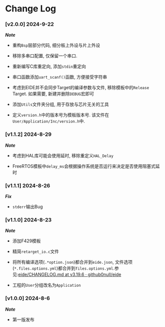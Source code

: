 # Change Log

### [v2.0.0] 2024-9-22

***Note***

- 重构`Bsp`层部分代码, 细分板上外设与片上外设

- 移除多串口配置, 仅保留一个串口. 

- 重新编写C库重定向, 添加`stdin`重定向

- 串口函数添加`uart_scanf()`函数, 方便接受字符串

- 考虑到EIDE并不会同步Target的编译参数与文件, 移除模板中的`Release` Target. 如果需要, 新建并删除`DEBUG`宏即可

- 添加`Utils`文件夹分组, 用于存放与芯片无关的工具

- 定义`version.h`中的版本号为模板版本号. 该文件在`User/Application/Inc/version.h`中. 

### [v1.1.2] 2024-8-29

***Note***

- 考虑到HAL库可能会使用延时, 移除重定义`HAL_Delay`

- FreeRTOS模板中`delay_ms`会根据操作系统是否运行来决定是否使用阻塞式延时

### [v1.1.1] 2024-8-26

***Fix***

- `stderr`输出Bug

### [v1.1.0] 2024-8-23

***Note***

- 添加F429模板

- 精简`retarget_io.c`文件

- 将所有编译选项(`.*option.json`)都合并到`eide.json`, 文件选项(`*.files.options.yml`)都合并到`files.options.yml`.参见:[eide/CHANGELOG.md at v3.19.6 · github0null/eide](https://github.com/github0null/eide/blob/v3.19.6/CHANGELOG.md)

- 工程的`User`分组改名为`Application`

### [v1.0.0] 2024-8-6

***Note***

- 第一版发布
